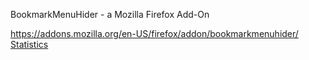 BookmarkMenuHider - a Mozilla Firefox Add-On


https://addons.mozilla.org/en-US/firefox/addon/bookmarkmenuhider/ [Statistics](https://addons.mozilla.org/en-US/firefox/addon/bookmarkmenuhider/statistics/)

